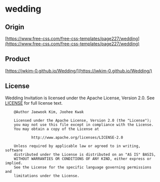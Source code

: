 # wedding

## Origin

[https://www.free-css.com/free-css-templates/page227/wedding](https://www.free-css.com/free-css-templates/page227/wedding)

## Product

[https://jwkim-0.github.io/Wedding/](https://jwkim-0.github.io/Wedding/)

## License

Wedding Invitation is licensed under the Apache License, Version 2.0.
See [LICENSE](LICENSE.txt) for full license text.

        @Author Jaewook Kim, Joohee Kwak

        Licensed under the Apache License, Version 2.0 (the "License");
        you may not use this file except in compliance with the License.
        You may obtain a copy of the License at

                http://www.apache.org/licenses/LICENSE-2.0

        Unless required by applicable law or agreed to in writing, software
        distributed under the License is distributed on an "AS IS" BASIS,
        WITHOUT WARRANTIES OR CONDITIONS OF ANY KIND, either express or implied.
        See the License for the specific language governing permissions and
        limitations under the License.
